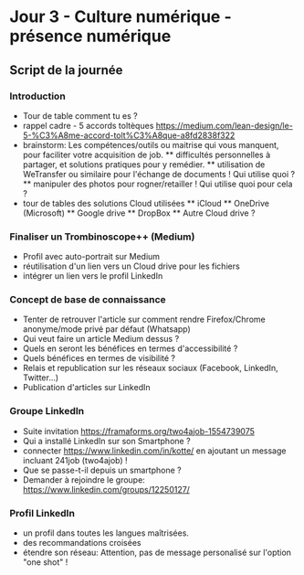 # Jour 3 - Culture numérique - présence numérique
## Script de la journée
### Introduction
* Tour de table comment tu es ?
* rappel cadre - 5 accords toltèques https://medium.com/lean-design/le-5-%C3%A8me-accord-tolt%C3%A8que-a8fd2838f322
* brainstorm: Les compétences/outils ou maitrise qui vous manquent, pour faciliter votre acquisition de job.
** difficultés personnelles à partager, et solutions pratiques pour y remédier.
** utilisation de WeTransfer ou similaire pour l'échange de documents ! Qui utilise quoi ?
** manipuler des photos pour rogner/retailler ! Qui utilise quoi pour cela ?
* tour de tables des solutions Cloud utilisées
** iCloud
** OneDrive (Microsoft)
** Google drive
** DropBox
** Autre Cloud drive ?
### Finaliser un Trombinoscope++ (Medium)
* Profil avec auto-portrait sur Medium
* réutilisation d'un lien vers un Cloud drive pour les fichiers
* intégrer un lien vers le profil LinkedIn
### Concept de base de connaissance
* Tenter de retrouver l'article sur comment rendre Firefox/Chrome anonyme/mode privé par défaut (Whatsapp)
* Qui veut faire un article Medium dessus ?
* Quels en seront les bénéfices en termes d'accessibilité ?
* Quels bénéfices en termes de visibilité ?
* Relais et republication sur les réseaux sociaux (Facebook, LinkedIn, Twitter...)
* Publication d'articles sur LinkedIn
### Groupe LinkedIn
* Suite invitation https://framaforms.org/two4ajob-1554739075
* Qui a installé LinkedIn sur son Smartphone ? 
* connecter https://www.linkedin.com/in/kotte/ en ajoutant un message incluant 241job (two4ajob) !
* Que se passe-t-il depuis un smartphone ?
* Demander à rejoindre le groupe: https://www.linkedin.com/groups/12250127/
### Profil LinkedIn
* un profil dans toutes les langues maîtrisées.
* des recommandations croisées
* étendre son réseau: Attention, pas de message personalisé sur l'option "one shot" !
